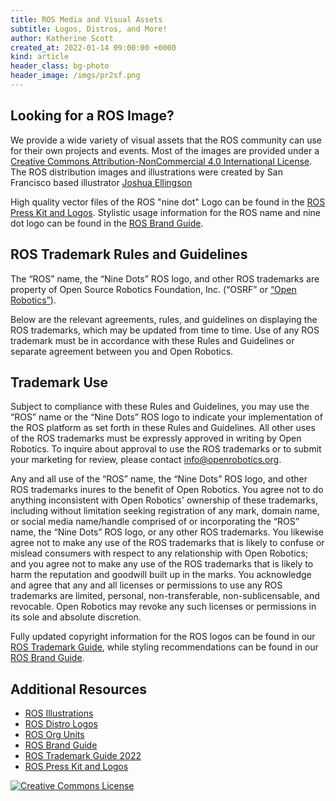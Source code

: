 ```yaml
---
title: ROS Media and Visual Assets
subtitle: Logos, Distros, and More!
author: Katherine Scott
created_at: 2022-01-14 09:00:00 +0000
kind: article
header_class: bg-photo
header_image: /imgs/pr2sf.png 
---
```


## Looking for a ROS Image?

We provide a wide variety of visual assets that the ROS community can use for their own projects and events. Most of the images are provided under a <a rel="license" href="http://creativecommons.org/licenses/by-nc/4.0/">Creative Commons Attribution-NonCommercial 4.0 International License</a>. The ROS distribution images and illustrations were created by San Francisco based illustrator [Joshua Ellingson](https://www.joshuaellingson.com/)


High quality vector files of the  ROS "nine dot" Logo can be found in the [ROS Press Kit and Logos](/imgs/ROSPressKit.zip). Stylistic usage information for the ROS name and nine dot logo can be found in the [ROS Brand Guide](/imgs/TrademarkRulesAndGuidelines2022.pdf).

## ROS Trademark Rules and Guidelines
The “ROS” name, the “Nine Dots” ROS logo, and other ROS trademarks are property of Open Source Robotics Foundation, Inc. (“OSRF” or [“Open Robotics”](http://www.openrobotics.org)).

Below are the relevant agreements, rules, and guidelines on displaying the ROS trademarks, which may be updated from time to time. Use of any ROS trademark must be in accordance with these Rules and Guidelines or separate agreement between you and Open Robotics.

## Trademark Use
Subject to compliance with these Rules and Guidelines, you may use the “ROS” name or the “Nine Dots” ROS logo to indicate your implementation of the ROS platform as set forth in these Rules and Guidelines. All other uses of the ROS trademarks must be expressly approved in writing by Open Robotics. To inquire about approval to use the ROS trademarks or to submit your marketing for review, please contact info@openrobotics.org.

Any and all use of the “ROS” name, the “Nine Dots” ROS logo, and other ROS trademarks inures to the benefit of Open Robotics. You agree not to do anything inconsistent with Open Robotics' ownership of these trademarks, including without limitation seeking registration of any mark, domain name, or social media name/handle comprised of or incorporating the “ROS” name, the “Nine Dots” ROS logo, or any other ROS trademarks. You likewise agree not to make any use of the ROS trademarks that is likely to confuse or mislead consumers with respect to any relationship with Open Robotics; and you agree not to make any use of the ROS trademarks that is likely to harm the reputation and goodwill built up in the marks. You acknowledge and agree that any and all licenses or permissions to use any ROS trademarks are limited, personal, non-transferable, non-sublicensable, and revocable. Open Robotics may revoke any such licenses or permissions in its sole and absolute discretion.

Fully updated copyright information for the ROS logos can be found in our [ROS Trademark Guide](/imgs/TrademarkRulesAndGuidelines2022.pdf), while styling recommendations can be found in our [ROS Brand Guide](/imgs/ROSBrandGuide.pdf).

## Additional Resources 

* [ROS Illustrations](https://www.flickr.com/photos/willowgarage/albums/72157624356302313)
* [ROS Distro Logos](https://github.com/ros-infrastructure/artwork/tree/master/distributions)
* [ROS Org Units](https://github.com/ros-infrastructure/artwork/tree/master/orgunits)
* [ROS Brand Guide](/imgs/ROSBrandGuide.pdf)
* [ROS Trademark Guide 2022](/imgs/TrademarkRulesAndGuidelines2022.pdf)
* [ROS Press Kit and Logos](/imgs/ROSPressKit.zip)

<a rel="license" href="http://creativecommons.org/licenses/by-nc/4.0/"><img alt="Creative Commons License" style="border-width:0" src="https://i.creativecommons.org/l/by-nc/4.0/88x31.png" /></a>


